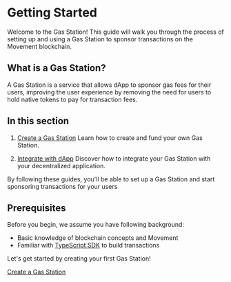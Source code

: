 # Getting Started

Welcome to the Gas Station! This guide will walk you through the process of setting up and using a Gas Station to sponsor transactions on the Movement blockchain.

## What is a Gas Station?

A Gas Station is a service that allows dApp to sponsor gas fees for their users, improving the user experience by removing the need for users to hold native tokens to pay for transaction fees.

## In this section

1. [Create a Gas Station](./create-gas-station/index.mdx)
   Learn how to create and fund your own Gas Station.

2. [Integrate with dApp](./integrate-with-dapp/index.mdx)
   Discover how to integrate your Gas Station with your decentralized application.

By following these guides, you'll be able to set up a Gas Station and start sponsoring transactions for your users

## Prerequisites

Before you begin, we assume you have following background:

- Basic knowledge of blockchain concepts and Movement
- Familiar with [TypeScript SDK](https://github.com/aptos-labs/aptos-ts-sdk) to build transactions

Let's get started by creating your first Gas Station!

[Create a Gas Station](./create-gas-station/index.md)
